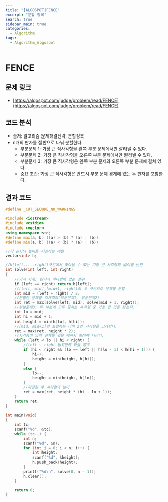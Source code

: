 ```yaml
---
title: "[ALGOSPOT]FENCE"
excerpt: "분할 정복"
search: true
sidebar_main: true
categories:
  - Algorithm
tags:
  - Algorithm_Algospot
---
```


# FENCE

## 문제 링크
- [https://algospot.com/judge/problem/read/FENCE](https://algospot.com/judge/problem/read/FENCE)

## 코드 분석
- 출처: 알고리즘 문제해결전략, 분할정복
- n개의 판자를 절반으로 나눠 분할한다.
  - 부분문제 1: 가장 큰 직사각형을 왼쪽 부분 문제에서만 잘라낼 수 있다.
  - 부분문제 2: 가장 큰 직사각형을 오른쪽 부분 문제에서만 잘라낼 수 있다.
  - 부분문제 3: 가장 큰 직사각형은 왼쪽 부분 문제와 오른쪽 부분 문제에 결쳐 있다.
  - 중요 조건: 가장 큰 직사각형은 반드시 부분 문제 경계에 있는 두 판자를 포함한다.

## 결과 코드

```cpp
#define _CRT_SECURE_NO_WARNINGS

#include <iostream>
#include <cstdio>
#include <vector>
using namespace std;
#define max(a, b) ((a) > (b) ? (a) : (b))
#define min(a, b) ((a) < (b) ? (a) : (b))

//각 판자의 높이를 저장하는 배열
vector<int> h;

//h[left,...,right]구간에서 찾아낼 수 있는 가장 큰 사각형의 넓이를 반환
int solve(int left, int right)
{
	//기저 사례: 판자가 하나밖에 없는 경우
	if (left == right) return h[left];
	//[left, mid],[mid+1, right]의 두 구간으로 문제를 분할
	int mid = (left + right) / 2;
	//분할한 문제를 각개격파(부분문제1, 부분문제2)
	int ret = max(solve(left, mid), solve(mid + 1, right));
	//부분문제3: 두 부분에 모두 걸치는 사각형 중 가장 큰 것을 찾는다.
	int lo = mid;
	int hi = mid + 1;
	int height = min(h[lo], h[hi]);
	//[mid, mid+1]만 포합하는 너비 2인 사각형을 고려한다.
	ret = max(ret, height * 2);
	//사각형이 입력 전체를 덮을 때까지 확장해 나간다.
	while (left < lo || hi < right) {
		//left ~ right 범위안에 있을 경우
		if (hi < right && (lo == left || h[lo - 1] < h[hi + 1])) {
			hi++;
			height = min(height, h[hi]);
		}
		else {
			lo--;
			height = min(height, h[lo]);
		}
		//확장한 후 사각형의 넓이
		ret = max(ret, height * (hi - lo + 1));
	}
	return ret;
}

int main(void)
{
	int tc;
	scanf("%d", &tc);
	while (tc--) {
		int n;
		scanf("%d", &n);
		for (int i = 0; i < n; i++) {
			int height;
			scanf("%d", &height);
			h.push_back(height);
		}
		printf("%d\n", solve(0, n - 1));
		h.clear();
	}

	return 0;
}
```
